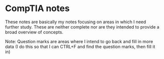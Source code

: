 # CompTIA notes

These notes are basically my notes focusing on areas in which I need further study.  These are neither complete nor are they intended to provide a broad overview of concepts.  

Note:  Question marks are areas where I intend to go back and fill in more data (I do this so that I can CTRL+F and find the question marks, then fill it in)

